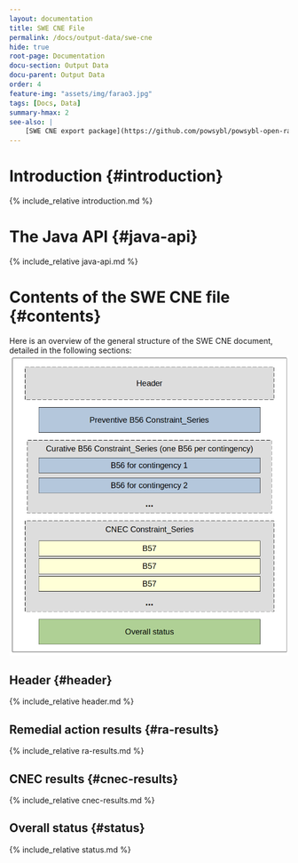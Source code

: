 ```yaml
---
layout: documentation
title: SWE CNE File
permalink: /docs/output-data/swe-cne
hide: true
root-page: Documentation
docu-section: Output Data
docu-parent: Output Data
order: 4
feature-img: "assets/img/farao3.jpg"
tags: [Docs, Data]
summary-hmax: 2
see-also: |
    [SWE CNE export package](https://github.com/powsybl/powsybl-open-rao/tree/main/data/result-exporter/swe-cne-exporter)
---
```


# Introduction {#introduction}
{% include_relative introduction.md %}  

# The Java API {#java-api}
{% include_relative java-api.md %}  

# Contents of the SWE CNE file {#contents}
Here is an overview of the general structure of the SWE CNE document, detailed in the following sections:
![SWE CNE general structure](/assets/img/swe-cne-structure.png)

## Header {#header}
{% include_relative header.md %}  

## Remedial action results {#ra-results}
{% include_relative ra-results.md %}  

## CNEC results {#cnec-results}
{% include_relative cnec-results.md %}  

## Overall status {#status}
{% include_relative status.md %}